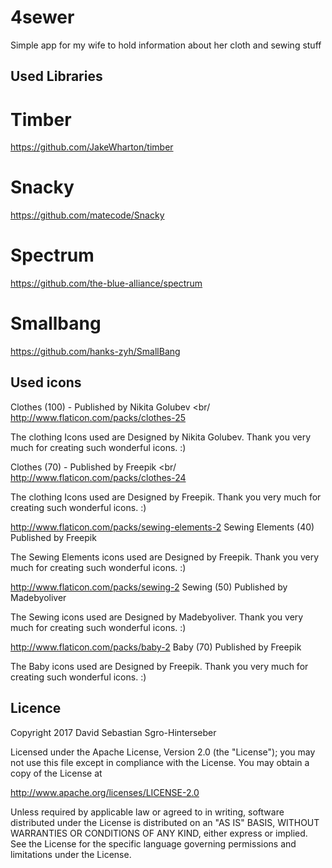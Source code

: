 # 4sewer
Simple app for my wife to hold information about her cloth and sewing stuff

Used Libraries
--------------

# Timber
https://github.com/JakeWharton/timber

# Snacky    
https://github.com/matecode/Snacky

# Spectrum
https://github.com/the-blue-alliance/spectrum

# Smallbang
https://github.com/hanks-zyh/SmallBang

Used icons
----------

Clothes (100) - Published by Nikita Golubev <br/
http://www.flaticon.com/packs/clothes-25 <br/>

The clothing Icons used are Designed by Nikita Golubev.
Thank you very much for creating such wonderful icons. :)



Clothes (70) - Published by Freepik <br/
http://www.flaticon.com/packs/clothes-24


The clothing Icons used are Designed by Freepik.
Thank you very much for creating such wonderful icons. :)

http://www.flaticon.com/packs/sewing-elements-2
Sewing Elements (40)
Published by Freepik

The Sewing Elements icons used are Designed by Freepik.
Thank you very much for creating such wonderful icons. :)

http://www.flaticon.com/packs/sewing-2
Sewing (50)
Published by Madebyoliver

The Sewing icons used are Designed by Madebyoliver.
Thank you very much for creating such wonderful icons. :)

	
http://www.flaticon.com/packs/baby-2
Baby (70)
Published by Freepik

The Baby icons used are Designed by Freepik.
Thank you very much for creating such wonderful icons. :)


Licence
-------

Copyright 2017 David Sebastian Sgro-Hinterseber

Licensed under the Apache License, Version 2.0 (the "License");
you may not use this file except in compliance with the License.
You may obtain a copy of the License at

   http://www.apache.org/licenses/LICENSE-2.0

Unless required by applicable law or agreed to in writing, software
distributed under the License is distributed on an "AS IS" BASIS,
WITHOUT WARRANTIES OR CONDITIONS OF ANY KIND, either express or implied.
See the License for the specific language governing permissions and
limitations under the License.
